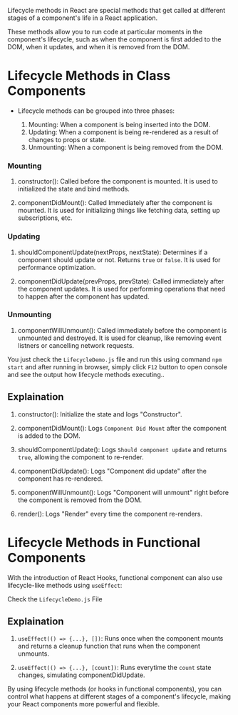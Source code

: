 Lifecycle methods in React are special methods that get called at different stages of a component's life in a React application. 

These methods allow you to run code at particular moments in the component's lifecycle, such as when the component is first added to the DOM, when it updates, and when it is removed from the DOM.

# Lifecycle Methods in Class Components
    
- Lifecycle methods can be grouped into three phases:

  1. Mounting: When a component is being inserted into the DOM.
  2. Updating: When a component is being re-rendered as a result of changes to props or state.
  3. Unmounting: When a component is being removed from the DOM.

### Mounting

1. constructor(): Called before the component is mounted. It is used to initialized the state and bind methods.

2. componentDidMount(): Called Immediately after the component is mounted. It is used for initializing things like fetching data, setting up subscriptions, etc.

### Updating

1. shouldComponentUpdate(nextProps, nextState): Determines if a component should update or not. Returns `true` or `false`. It is used for performance optimization.

2. componentDidUpdate(prevProps, prevState): Called immediately after the component updates. It is used for performing operations that need to happen after the component has updated.

### Unmounting

1. componentWillUnmount(): Called immediately before the component is unmounted and destroyed. It is used for cleanup, like removing event listners or cancelling network requests.

You just check the `LifecycleDemo.js` file and run this using command `npm start` and after running in browser, simply click `F12` button to open console and see the output how lifecycle methods executing..

## Explaination

1. constructor(): Initialize the state and logs "Constructor".

2. componentDidMount(): Logs `Component Did Mount` after the component is added to the DOM.

3. shouldComponentUpdate(): Logs `Should component update` and returns `true`, allowing the component to re-render.

4. componentDidUpdate(): Logs "Component did update" after the component has re-rendered.

5. componentWillUnmount(): Logs "Component will unmount" right before the component is removed from the DOM.

6. render(): Logs "Render" every time the component re-renders.


# Lifecycle Methods in Functional Components

With the introduction of React Hooks, functional component can also use lifecycle-like methods using `useEffect`:

Check the `LifecycleDemo.js` File

## Explaination

1. `useEffect(() => {...}, [])`: Runs once when the component mounts and returns a cleanup function that runs when the component unmounts.

2. `useEffect(() => {...}, [count])`: Runs everytime the `count` state changes, simulating componentDidUpdate.


By using lifecycle methods (or hooks in functional components), you can control what happens at different stages of a component's lifecycle, making your React components more powerful and flexible.
